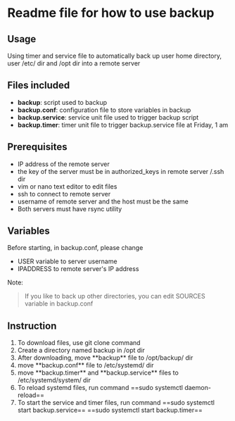 # Readme file for how to use backup

## Usage

Using timer and service file to automatically back up user home directory, user /etc/ dir and /opt dir into a remote server

## Files included

- **backup**: script used to backup
- **backup.conf**: configuration file to store variables in backup
- **backup.service**: service unit file used to trigger backup script 
- **backup.timer**: timer unit file to trigger backup.service file at Friday, 1 am

## Prerequisites

- IP address of the remote server
- the key of the server must be in authorized_keys in remote server /.ssh dir
- vim or nano text editor to edit files
- ssh to connect to remote server
- username of remote server and the host must be the same
- Both servers must have rsync utility

## Variables

Before starting, in backup.conf, please change
- USER variable to server username
- IPADDRESS to remote server's IP address

Note:
> If you like to back up other directories, you can edit SOURCES variable in backup.conf

## Instruction

<ol>
    <li>To download files, use git clone command </li>
    <li>Create a directory named backup in /opt dir </li>
    <li>After downloading, move **backup** file to /opt/backup/ dir </li>
    <li>move **backup.conf** file to /etc/systemd/ dir </li>
    <li>move **backup.timer** and **backup.service** files to /etc/systemd/system/ dir </li>
    <li>To reload systemd files, run command ==sudo systemctl daemon-reload== </li>
    <li>To start the service and timer files, run command ==sudo systemctl start backup.service== ==sudo systemctl start backup.timer== </li>
    
</ol>